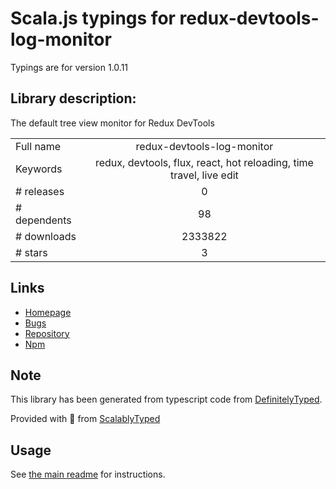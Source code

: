 
# Scala.js typings for redux-devtools-log-monitor

Typings are for version 1.0.11

## Library description:
The default tree view monitor for Redux DevTools

|                    |                 |
| ------------------ | :-------------: |
| Full name          | redux-devtools-log-monitor |
| Keywords           | redux, devtools, flux, react, hot reloading, time travel, live edit |
| # releases         | 0 |
| # dependents       | 98 |
| # downloads        | 2333822 |
| # stars            | 3 |

## Links
- [Homepage](https://github.com/gaearon/redux-devtools-log-monitor)
- [Bugs](https://github.com/gaearon/redux-devtools-log-monitor/issues)
- [Repository](https://github.com/gaearon/redux-devtools-log-monitor)
- [Npm](https://www.npmjs.com/package/redux-devtools-log-monitor)
    


## Note
This library has been generated from typescript code from [DefinitelyTyped](https://definitelytyped.org).

Provided with :purple_heart: from [ScalablyTyped](https://github.com/oyvindberg/ScalablyTyped)

## Usage
See [the main readme](../../readme.md) for instructions.


